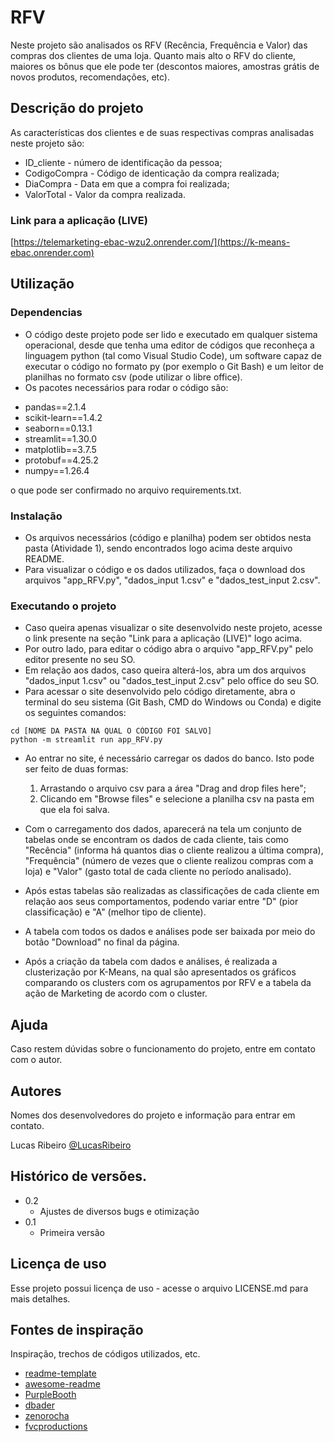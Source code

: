 # RFV

Neste projeto são analisados os RFV (Recência, Frequência e Valor) das compras dos clientes de uma loja. Quanto mais alto o RFV do
cliente, maiores os bônus que ele pode ter (descontos maiores, amostras grátis de novos produtos, recomendações, etc).

## Descrição do projeto

As características dos clientes e de suas respectivas compras analisadas neste projeto são:
* ID_cliente - número de identificação da pessoa;
* CodigoCompra - Código de identicação da compra realizada;
* DiaCompra - Data em que a compra foi realizada;
* ValorTotal - Valor da compra realizada.

### Link para a aplicação (LIVE)
[https://telemarketing-ebac-wzu2.onrender.com/](https://k-means-ebac.onrender.com)

## Utilização

### Dependencias

* O código deste projeto pode ser lido e executado em qualquer sistema operacional, desde que tenha uma editor de códigos que reconheça a linguagem python
  (tal como Visual Studio Code), um software capaz de executar o código no formato py (por exemplo o Git Bash) e um leitor de planilhas no formato csv
  (pode utilizar o libre office).
* Os pacotes necessários para rodar o código são:
- pandas==2.1.4
- scikit-learn==1.4.2
- seaborn==0.13.1
- streamlit==1.30.0
- matplotlib==3.7.5
- protobuf==4.25.2
- numpy==1.26.4
  
o que pode ser confirmado no arquivo requirements.txt.

### Instalação

* Os arquivos necessários (código e planilha) podem ser obtidos nesta pasta (Atividade 1), sendo encontrados logo acima deste arquivo README.
* Para visualizar o código e os dados utilizados, faça o download dos arquivos "app_RFV.py", "dados_input 1.csv" e "dados_test_input 2.csv".

### Executando o projeto

* Caso queira apenas visualizar o site desenvolvido neste projeto, acesse o link presente na seção "Link para a aplicação (LIVE)" logo acima.
* Por outro lado, para editar o código abra o arquivo "app_RFV.py" pelo editor presente no seu SO.
* Em relação aos dados, caso queira alterá-los, abra um dos arquivos "dados_input 1.csv" ou "dados_test_input 2.csv" pelo office do seu SO.
* Para acessar o site desenvolvido pelo código diretamente, abra o terminal do seu sistema (Git Bash, CMD do Windows ou Conda)
  e digite os seguintes comandos:
  
```
cd [NOME DA PASTA NA QUAL O CÓDIGO FOI SALVO]
python -m streamlit run app_RFV.py
```

* Ao entrar no site, é necessário carregar os dados do banco. Isto pode ser feito de duas formas:
  1. Arrastando o arquivo csv para a área "Drag and drop files here";
  2. Clicando em "Browse files" e selecione a planilha csv na pasta em que ela foi salva.  

* Com o carregamento dos dados, aparecerá na tela um conjunto de tabelas onde se encontram os dados de cada cliente, tais como "Recência" (informa há quantos dias o cliente realizou a última compra), "Frequência" (número de vezes que o cliente realizou compras com a loja) e "Valor" (gasto total de cada cliente no período analisado).
* Após estas tabelas são realizadas as classificações de cada cliente em relação aos seus comportamentos, podendo variar entre "D" (pior classificação) e "A" (melhor tipo de cliente).
* A tabela com todos os dados e análises pode ser baixada por meio do botão "Download" no final da página.
* Após a criação da tabela com dados e análises, é realizada a clusterização por K-Means, na qual são apresentados os gráficos comparando os clusters com os agrupamentos por RFV e a tabela da ação de Marketing de acordo com o cluster. 

## Ajuda

Caso restem dúvidas sobre o funcionamento do projeto, entre em contato com o autor. 

## Autores

Nomes dos desenvolvedores do projeto e informação para entrar em contato.

Lucas Ribeiro
[@LucasRibeiro](www.linkedin.com/in/lucas-data-science)

## Histórico de versões.

* 0.2
	* Ajustes de diversos bugs e otimização
* 0.1
    * Primeira versão

## Licença de uso

Esse projeto possui licença de uso - acesse o arquivo LICENSE.md para mais detalhes.

## Fontes de inspiração

Inspiração, trechos de códigos utilizados, etc.
* [readme-template](https://gist.github.com/DomPizzie/7a5ff55ffa9081f2de27c315f5018afc)
* [awesome-readme](https://github.com/matiassingers/awesome-readme)
* [PurpleBooth](https://gist.github.com/PurpleBooth/109311bb0361f32d87a2)
* [dbader](https://github.com/dbader/readme-template)
* [zenorocha](https://gist.github.com/zenorocha/4526327)
* [fvcproductions](https://gist.github.com/fvcproductions/1bfc2d4aecb01a834b46)
